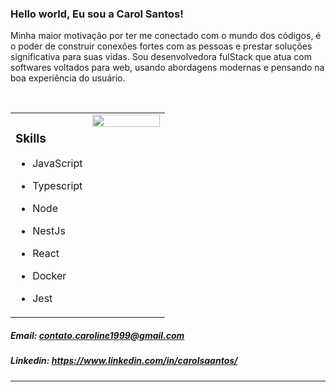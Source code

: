 

### Hello world, Eu sou a Carol Santos!  

Minha maior motivação por ter me conectado com o mundo dos códigos, é o poder de construir conexões fortes com as pessoas e prestar soluções significativa para suas vidas. Sou desenvolvedora fulStack que atua com softwares voltados para web, usando abordagens modernas e pensando na boa experiência do usuário.
  

<br/>  

<table><tr><td valign="top" width="50%">

### **Skills**  
  

- JavaScript   
  

- Typescript  
  

- Node  
  

- NestJs  
  

- React  
  

- Docker  
  

- Jest  


</td><td valign="top" width="50%">

<div align="center">
<img src="https://images-wixmp-ed30a86b8c4ca887773594c2.wixmp.com/f/a0e539ef-d4d6-4078-81fd-23c381da3941/ddyvi7c-629e49b4-55cf-47a6-8d60-1edfe2b4198f.gif?token=eyJ0eXAiOiJKV1QiLCJhbGciOiJIUzI1NiJ9.eyJzdWIiOiJ1cm46YXBwOjdlMGQxODg5ODIyNjQzNzNhNWYwZDQxNWVhMGQyNmUwIiwiaXNzIjoidXJuOmFwcDo3ZTBkMTg4OTgyMjY0MzczYTVmMGQ0MTVlYTBkMjZlMCIsIm9iaiI6W1t7InBhdGgiOiJcL2ZcL2EwZTUzOWVmLWQ0ZDYtNDA3OC04MWZkLTIzYzM4MWRhMzk0MVwvZGR5dmk3Yy02MjllNDliNC01NWNmLTQ3YTYtOGQ2MC0xZWRmZTJiNDE5OGYuZ2lmIn1dXSwiYXVkIjpbInVybjpzZXJ2aWNlOmZpbGUuZG93bmxvYWQiXX0.ZGey8SB4L_XGX-nP4OVenu2cyykTctkPq7JKTZLP7OM" align="center" style="width: 100%" />
</div>  


</td></tr></table>  




##### Email: contato.caroline1999@gmail.com  
  

##### Linkedin: https://www.linkedin.com/in/carolsaantos/


----
